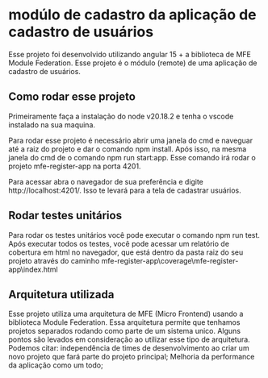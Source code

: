 # modúlo de cadastro da aplicação de cadastro de usuários

Esse projeto foi desenvolvido utilizando angular 15 + a biblioteca de MFE Module Federation. Esse projeto é o módulo (remote) de uma aplicação de cadastro de usuários.

## Como rodar esse projeto

Primeiramente faça a instalação do node v20.18.2 e tenha o vscode instalado na sua maquina.

Para rodar esse projeto é necessário abrir uma janela do cmd e naveguar até a raiz do projeto e dar o comando npm install.
Após isso, na mesma janela do cmd de o comando npm run start:app. Esse comando irá rodar o projeto mfe-register-app na porta 4201.

Para acessar abra o navegador de sua preferência e digite http://localhost:4201/. Isso te levará para a tela de cadastrar usuários.

## Rodar testes unitários

Para rodar os testes unitários você pode executar o comando npm run test. Após executar todos os testes, você pode acessar um relatório de cobertura em html no navegador, que está dentro da pasta raiz do seu projeto através do caminho mfe-register-app\coverage\mfe-register-app\index.html

## Arquitetura utilizada

Esse projeto utiliza uma arquitetura de MFE (Micro Frontend) usando a biblioteca Module Federation. Essa arquitetura permite que tenhamos projetos separados rodando como parte de um sistema unico.
Alguns pontos são levados em consideração ao utilizar esse tipo de arquitetura. 
Podemos citar:
independência de times de desenvolvimento ao criar um novo projeto que fará parte do projeto principal;
Melhoria da performance da aplicação como um todo;

